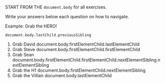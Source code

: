 START FROM THE `document.body` for all exercises.

Write your answers below each question on how to navigate.

Example: Grab the HERO!

`document.body.lastChild.previousSibling`

1. Grab David
document.body.firstElementChild.lastElementChild
2. Grab Steve
document.body.firstElementChild.firstElementChild
3. Grab Sean
document.body.firstElementChild.firstElementChild.nextElementSibling.nextElementSibling
4. Grab the H1
document.body.firstElementChild.nextElementSibling
5. Grab the Villian
document.body.lastElementChild
